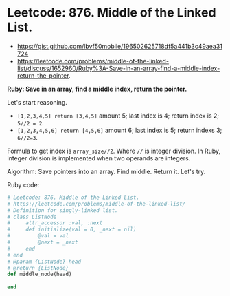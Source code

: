# Leetcode: 876. Middle of the Linked List.

- https://gist.github.com/lbvf50mobile/196502625718df5a441b3c49aea31724
- https://leetcode.com/problems/middle-of-the-linked-list/discuss/1652960/Ruby%3A-Save-in-an-array-find-a-middle-index-return-the-pointer.

**Ruby: Save in an array, find a middle index, return the pointer.**

Let's start reasoning.

- `[1,2,3,4,5] return [3,4,5]` amount 5; last index is 4; return index is 2; `5//2 = 2`.
- `[1,2,3,4,5,6] return [4,5,6]` amount 6; last index is 5; return indexs 3; `6//2=3`.

Formula to get index is `array_size//2`. Where `//` is integer division. In Ruby, integer division is implemented when two operands are integers.

Algorithm: Save pointers into an array. Find middle. Return it. Let's try.
 
Ruby code:
```Ruby
# Leetcode: 876. Middle of the Linked List.
# https://leetcode.com/problems/middle-of-the-linked-list/
# Definition for singly-linked list.
# class ListNode
#     attr_accessor :val, :next
#     def initialize(val = 0, _next = nil)
#         @val = val
#         @next = _next
#     end
# end
# @param {ListNode} head
# @return {ListNode}
def middle_node(head)
    
end
```
